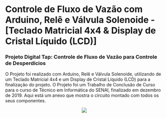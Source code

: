 # Controle de Fluxo de Vazão com Arduino, Relê e Válvula Solenoide - [Teclado Matricial 4x4 &amp; Display de Cristal Líquido (LCD)]
### Projeto Digital Tap: Controle de Fluxo de Vazão para Controle de Desperdícios
O Projeto foi realizado com Arduino, Relê e Válvula Solenoide, utilizando de um Teclado Matricial 4x4 e um Display de Cristal Líquido (LCD) para a finalização do projeto. O Projeto foi um Trabalho de Conclusão de Curso para o curso de Técnico em Informática do SENAI, finalizado em dezembro de 2019. Aqui está um anexo que mostra o circuito montado com todos os seus componentes.
<br>
<div style="display: inline_block" align="center">
<img src="https://user-images.githubusercontent.com/112359793/200137722-e82f55f7-fcb5-4280-8e15-3d6d83d84dd4.png">
</img>
</div>
